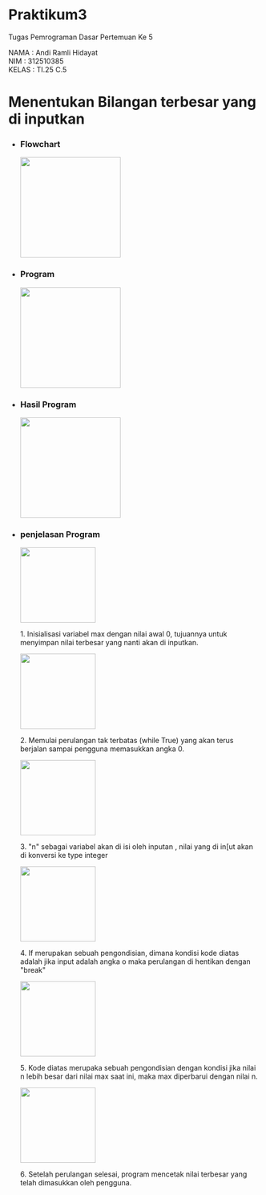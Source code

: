 # Praktikum3
Tugas Pemrograman Dasar Pertemuan Ke 5 <br>

NAMA    : Andi Ramli Hidayat <br>
NIM     : 312510385 <br>
KELAS   : TI.25 C.5

# Menentukan Bilangan terbesar yang di inputkan

<ul>
  <li><h3 style='font-weight:bold;'>Flowchart</h3></li>
  <img src="https://github.com/aramli/Praktikum3/tree/main/IMG/9.png" width="200"/>
  <br>
  <li><h3 style='font-weight:bold;'>Program</h3></li>
  <img src="https://github.com/aramli/Praktikum3/tree/main/IMG/8.png" width="200"/>
  <br>
  <li><h3 style='font-weight:bold;'>Hasil Program</h3></li>
  <img src="https://github.com/aramli/Praktikum3/tree/main/IMG/7.png" width="200"/>
  <br>
  <li><h3 style='font-weight:bold;'>penjelasan Program</h3></li>
  <img src="https://github.com/aramli/Praktikum3/tree/main/IMG/1.png" width="150"/>
  <p>1. Inisialisasi variabel max dengan nilai awal 0, tujuannya untuk menyimpan nilai terbesar yang nanti akan di inputkan.</p>
  <img src="https://github.com/aramli/Praktikum3/tree/main/IMG/2.png" width="150"/>
  <p>2. Memulai perulangan tak terbatas (while True) yang akan terus berjalan sampai pengguna memasukkan angka 0.</p>
  <img src="https://github.com/aramli/Praktikum3/tree/main/IMG/3.png" width="150"/>
  <p>3. "n" sebagai variabel akan di isi oleh inputan , nilai yang di in[ut akan di konversi ke type integer </p>
  <img src="https://github.com/aramli/Praktikum3/tree/main/IMG/4.png" width="150"/>
  <p>4. If merupakan sebuah pengondisian, dimana kondisi kode diatas adalah jika input adalah angka o maka perulangan di hentikan dengan "break"</p>
  <img src="https://github.com/aramli/Praktikum3/tree/main/IMG/5.png" width="150"/>
  <p>5. Kode diatas merupaka sebuah pengondisian dengan kondisi jika nilai n lebih besar dari nilai max saat ini, maka max diperbarui dengan nilai n.
</p>
  <img src="https://github.com/aramli/Praktikum3/tree/main/IMG/6.png" width="150"/>
  <p>6. Setelah perulangan selesai, program mencetak nilai terbesar yang telah dimasukkan oleh pengguna.</p>
</ul>
